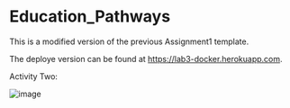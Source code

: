 # Education_Pathways

This is a modified version of the previous Assignment1 template.

The deploye version can be found at https://lab3-docker.herokuapp.com.

Activity Two: 

![image](https://user-images.githubusercontent.com/63027842/194188391-de4a90cc-e85a-4cc7-b923-feae62d5b551.png)


